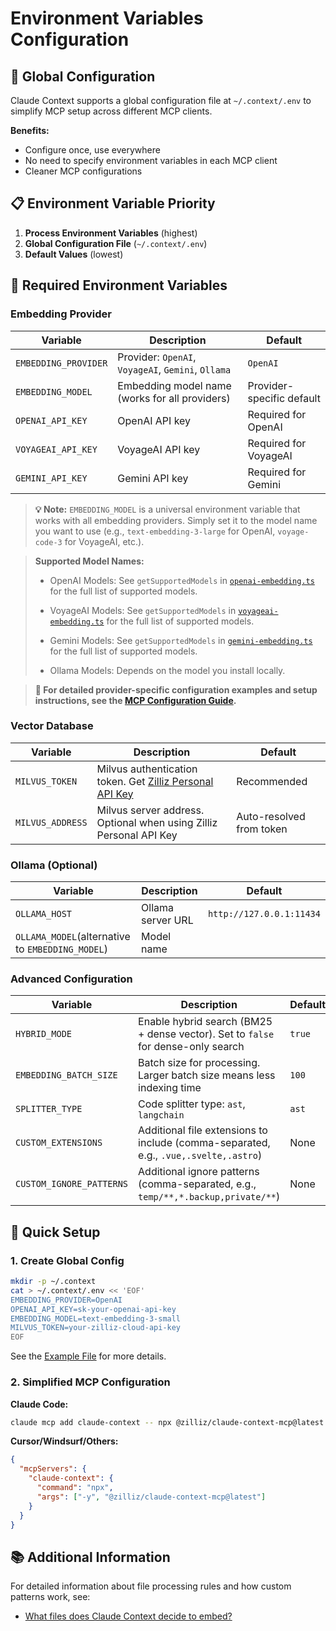 # Environment Variables Configuration

## 🎯 Global Configuration

Claude Context supports a global configuration file at `~/.context/.env` to simplify MCP setup across different MCP clients.

**Benefits:**
- Configure once, use everywhere
- No need to specify environment variables in each MCP client
- Cleaner MCP configurations

## 📋 Environment Variable Priority

1. **Process Environment Variables** (highest)
2. **Global Configuration File** (`~/.context/.env`)
3. **Default Values** (lowest)

## 🔧 Required Environment Variables

### Embedding Provider
| Variable | Description | Default |
|----------|-------------|---------|
| `EMBEDDING_PROVIDER` | Provider: `OpenAI`, `VoyageAI`, `Gemini`, `Ollama` | `OpenAI` |
| `EMBEDDING_MODEL` | Embedding model name (works for all providers) | Provider-specific default |
| `OPENAI_API_KEY` | OpenAI API key | Required for OpenAI |
| `VOYAGEAI_API_KEY` | VoyageAI API key | Required for VoyageAI |
| `GEMINI_API_KEY` | Gemini API key | Required for Gemini |

> **💡 Note:** `EMBEDDING_MODEL` is a universal environment variable that works with all embedding providers. Simply set it to the model name you want to use (e.g., `text-embedding-3-large` for OpenAI, `voyage-code-3` for VoyageAI, etc.).

> **Supported Model Names:**
> 
> - OpenAI Models: See `getSupportedModels` in [`openai-embedding.ts`](https://github.com/zilliztech/claude-context/blob/master/packages/core/src/embedding/openai-embedding.ts) for the full list of supported models.
> 
> - VoyageAI Models: See `getSupportedModels` in [`voyageai-embedding.ts`](https://github.com/zilliztech/claude-context/blob/master/packages/core/src/embedding/voyageai-embedding.ts) for the full list of supported models.
> 
> - Gemini Models: See `getSupportedModels` in [`gemini-embedding.ts`](https://github.com/zilliztech/claude-context/blob/master/packages/core/src/embedding/gemini-embedding.ts) for the full list of supported models.
> 
> - Ollama Models: Depends on the model you install locally.

> **📖 For detailed provider-specific configuration examples and setup instructions, see the [MCP Configuration Guide](../../packages/mcp/README.md#embedding-provider-configuration).**

### Vector Database
| Variable | Description | Default |
|----------|-------------|---------|
| `MILVUS_TOKEN` | Milvus authentication token. Get [Zilliz Personal API Key](https://github.com/zilliztech/claude-context/blob/master/assets/signup_and_get_apikey.png) | Recommended |
| `MILVUS_ADDRESS` | Milvus server address. Optional when using Zilliz Personal API Key | Auto-resolved from token |

### Ollama (Optional)
| Variable | Description | Default |
|----------|-------------|---------|
| `OLLAMA_HOST` | Ollama server URL | `http://127.0.0.1:11434` |
| `OLLAMA_MODEL`(alternative to `EMBEDDING_MODEL`) | Model name |  |


### Advanced Configuration
| Variable | Description | Default |
|----------|-------------|---------|
| `HYBRID_MODE` | Enable hybrid search (BM25 + dense vector). Set to `false` for dense-only search | `true` |
| `EMBEDDING_BATCH_SIZE` | Batch size for processing. Larger batch size means less indexing time | `100` |
| `SPLITTER_TYPE` | Code splitter type: `ast`, `langchain` | `ast` |
| `CUSTOM_EXTENSIONS` | Additional file extensions to include (comma-separated, e.g., `.vue,.svelte,.astro`) | None |
| `CUSTOM_IGNORE_PATTERNS` | Additional ignore patterns (comma-separated, e.g., `temp/**,*.backup,private/**`) | None |

## 🚀 Quick Setup

### 1. Create Global Config
```bash
mkdir -p ~/.context
cat > ~/.context/.env << 'EOF'
EMBEDDING_PROVIDER=OpenAI
OPENAI_API_KEY=sk-your-openai-api-key
EMBEDDING_MODEL=text-embedding-3-small
MILVUS_TOKEN=your-zilliz-cloud-api-key
EOF
```

See the [Example File](../../.env.example) for more details.

### 2. Simplified MCP Configuration

**Claude Code:**
```bash
claude mcp add claude-context -- npx @zilliz/claude-context-mcp@latest
```

**Cursor/Windsurf/Others:**
```json
{
  "mcpServers": {
    "claude-context": {
      "command": "npx",
      "args": ["-y", "@zilliz/claude-context-mcp@latest"]
    }
  }
}
```

## 📚 Additional Information

For detailed information about file processing rules and how custom patterns work, see:
- [What files does Claude Context decide to embed?](../troubleshooting/faq.md#q-what-files-does-claude-context-decide-to-embed)
 